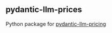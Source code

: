## pydantic-llm-prices

Python package for [pydantic-llm-pricing](https://github.com/pydantic/llm-prices)
